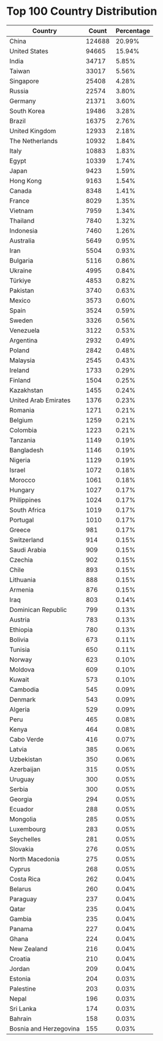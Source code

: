 # Top 100 Country Distribution
| Country | Count | Percentage |
|----|----|----|
| China | 124688 | 20.99% |
| United States | 94665 | 15.94% |
| India | 34717 | 5.85% |
| Taiwan | 33017 | 5.56% |
| Singapore | 25408 | 4.28% |
| Russia | 22574 | 3.80% |
| Germany | 21371 | 3.60% |
| South Korea | 19486 | 3.28% |
| Brazil | 16375 | 2.76% |
| United Kingdom | 12933 | 2.18% |
| The Netherlands | 10932 | 1.84% |
| Italy | 10883 | 1.83% |
| Egypt | 10339 | 1.74% |
| Japan | 9423 | 1.59% |
| Hong Kong | 9163 | 1.54% |
| Canada | 8348 | 1.41% |
| France | 8029 | 1.35% |
| Vietnam | 7959 | 1.34% |
| Thailand | 7840 | 1.32% |
| Indonesia | 7460 | 1.26% |
| Australia | 5649 | 0.95% |
| Iran | 5504 | 0.93% |
| Bulgaria | 5116 | 0.86% |
| Ukraine | 4995 | 0.84% |
| Türkiye | 4853 | 0.82% |
| Pakistan | 3740 | 0.63% |
| Mexico | 3573 | 0.60% |
| Spain | 3524 | 0.59% |
| Sweden | 3326 | 0.56% |
| Venezuela | 3122 | 0.53% |
| Argentina | 2932 | 0.49% |
| Poland | 2842 | 0.48% |
| Malaysia | 2545 | 0.43% |
| Ireland | 1733 | 0.29% |
| Finland | 1504 | 0.25% |
| Kazakhstan | 1455 | 0.24% |
| United Arab Emirates | 1376 | 0.23% |
| Romania | 1271 | 0.21% |
| Belgium | 1259 | 0.21% |
| Colombia | 1223 | 0.21% |
| Tanzania | 1149 | 0.19% |
| Bangladesh | 1146 | 0.19% |
| Nigeria | 1129 | 0.19% |
| Israel | 1072 | 0.18% |
| Morocco | 1061 | 0.18% |
| Hungary | 1027 | 0.17% |
| Philippines | 1024 | 0.17% |
| South Africa | 1019 | 0.17% |
| Portugal | 1010 | 0.17% |
| Greece | 981 | 0.17% |
| Switzerland | 914 | 0.15% |
| Saudi Arabia | 909 | 0.15% |
| Czechia | 902 | 0.15% |
| Chile | 893 | 0.15% |
| Lithuania | 888 | 0.15% |
| Armenia | 876 | 0.15% |
| Iraq | 803 | 0.14% |
| Dominican Republic | 799 | 0.13% |
| Austria | 783 | 0.13% |
| Ethiopia | 780 | 0.13% |
| Bolivia | 673 | 0.11% |
| Tunisia | 650 | 0.11% |
| Norway | 623 | 0.10% |
| Moldova | 609 | 0.10% |
| Kuwait | 573 | 0.10% |
| Cambodia | 545 | 0.09% |
| Denmark | 543 | 0.09% |
| Algeria | 529 | 0.09% |
| Peru | 465 | 0.08% |
| Kenya | 464 | 0.08% |
| Cabo Verde | 416 | 0.07% |
| Latvia | 385 | 0.06% |
| Uzbekistan | 350 | 0.06% |
| Azerbaijan | 315 | 0.05% |
| Uruguay | 300 | 0.05% |
| Serbia | 300 | 0.05% |
| Georgia | 294 | 0.05% |
| Ecuador | 288 | 0.05% |
| Mongolia | 285 | 0.05% |
| Luxembourg | 283 | 0.05% |
| Seychelles | 281 | 0.05% |
| Slovakia | 276 | 0.05% |
| North Macedonia | 275 | 0.05% |
| Cyprus | 268 | 0.05% |
| Costa Rica | 262 | 0.04% |
| Belarus | 260 | 0.04% |
| Paraguay | 237 | 0.04% |
| Qatar | 235 | 0.04% |
| Gambia | 235 | 0.04% |
| Panama | 227 | 0.04% |
| Ghana | 224 | 0.04% |
| New Zealand | 216 | 0.04% |
| Croatia | 210 | 0.04% |
| Jordan | 209 | 0.04% |
| Estonia | 204 | 0.03% |
| Palestine | 203 | 0.03% |
| Nepal | 196 | 0.03% |
| Sri Lanka | 174 | 0.03% |
| Bahrain | 158 | 0.03% |
| Bosnia and Herzegovina | 155 | 0.03% |
